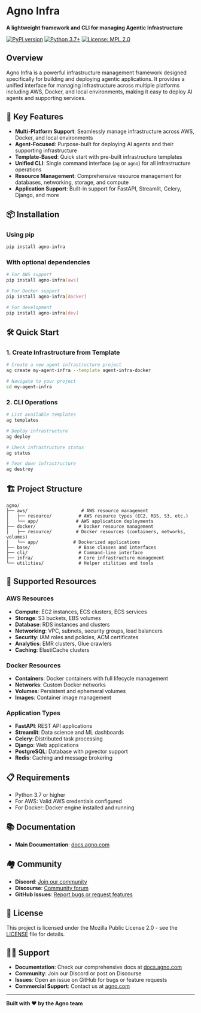 # Agno Infra

**A lightweight framework and CLI for managing Agentic Infrastructure**

[![PyPI version](https://badge.fury.io/py/agno-infra.svg)](https://badge.fury.io/py/agno-infra)
[![Python 3.7+](https://img.shields.io/badge/python-3.7+-blue.svg)](https://www.python.org/downloads/)
[![License: MPL 2.0](https://img.shields.io/badge/License-MPL%202.0-brightgreen.svg)](https://opensource.org/licenses/MPL-2.0)

## Overview

Agno Infra is a powerful infrastructure management framework designed specifically for building and deploying agentic applications. It provides a unified interface for managing infrastructure across multiple platforms including AWS, Docker, and local environments, making it easy to deploy AI agents and supporting services.

## 🚀 Key Features

- **Multi-Platform Support**: Seamlessly manage infrastructure across AWS, Docker, and local environments
- **Agent-Focused**: Purpose-built for deploying AI agents and their supporting infrastructure
- **Template-Based**: Quick start with pre-built infrastructure templates
- **Unified CLI**: Single command interface (`ag` or `agno`) for all infrastructure operations
- **Resource Management**: Comprehensive resource management for databases, networking, storage, and compute
- **Application Support**: Built-in support for FastAPI, Streamlit, Celery, Django, and more

## 📦 Installation

### Using pip

```bash
pip install agno-infra
```

### With optional dependencies

```bash
# For AWS support
pip install agno-infra[aws]

# For Docker support
pip install agno-infra[docker]

# For development
pip install agno-infra[dev]
```

## 🛠 Quick Start

### 1. Create Infrastructure from Template

```bash
# Create a new agent infrastructure project
ag create my-agent-infra --template agent-infra-docker

# Navigate to your project
cd my-agent-infra
```

### 2. CLI Operations

```bash
# List available templates
ag templates

# Deploy infrastructure
ag deploy

# Check infrastructure status
ag status

# Tear down infrastructure
ag destroy
```

## 🏗 Project Structure

```
agno/
├── aws/                    # AWS resource management
│   ├── resource/          # AWS resource types (EC2, RDS, S3, etc.)
│   └── app/              # AWS application deployments
├── docker/                # Docker resource management
│   ├── resource/         # Docker resources (containers, networks, volumes)
│   └── app/             # Dockerized applications
├── base/                  # Base classes and interfaces
├── cli/                   # Command-line interface
├── infra/                 # Core infrastructure management
└── utilities/             # Helper utilities and tools
```

## 🌟 Supported Resources

### AWS Resources
- **Compute**: EC2 instances, ECS clusters, ECS services
- **Storage**: S3 buckets, EBS volumes
- **Database**: RDS instances and clusters
- **Networking**: VPC, subnets, security groups, load balancers
- **Security**: IAM roles and policies, ACM certificates
- **Analytics**: EMR clusters, Glue crawlers
- **Caching**: ElastiCache clusters

### Docker Resources
- **Containers**: Docker containers with full lifecycle management
- **Networks**: Custom Docker networks
- **Volumes**: Persistent and ephemeral volumes
- **Images**: Container image management

### Application Types
- **FastAPI**: REST API applications
- **Streamlit**: Data science and ML dashboards
- **Celery**: Distributed task processing
- **Django**: Web applications
- **PostgreSQL**: Database with pgvector support
- **Redis**: Caching and message brokering

## 📋 Requirements

- Python 3.7 or higher
- For AWS: Valid AWS credentials configured
- For Docker: Docker engine installed and running

## 📚 Documentation

- **Main Documentation**: [docs.agno.com](https://docs.agno.com)

## 🏘 Community

- **Discord**: [Join our community](https://discord.gg/4MtYHHrgA8)
- **Discourse**: [Community forum](https://community.agno.com/)
- **GitHub Issues**: [Report bugs or request features](https://github.com/agno-agi/agno/issues)

## 📄 License

This project is licensed under the Mozilla Public License 2.0 - see the [LICENSE](LICENSE) file for details.

## 🙋‍♀️ Support

- **Documentation**: Check our comprehensive docs at [docs.agno.com](https://docs.agno.com)
- **Community**: Join our Discord or post on Discourse
- **Issues**: Open an issue on GitHub for bugs or feature requests
- **Commercial Support**: Contact us at [agno.com](https://agno.com)

---

**Built with ❤️ by the Agno team**